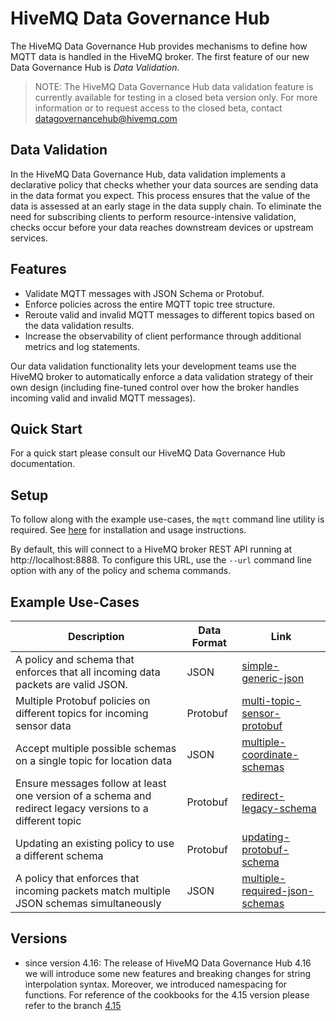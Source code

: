 # HiveMQ Data Governance Hub

The HiveMQ Data Governance Hub provides mechanisms to define how MQTT data is handled in the HiveMQ broker.
The first feature of our new Data Governance Hub is *Data Validation*.

> NOTE: The HiveMQ Data Governance Hub data validation feature is currently available for testing in a closed beta
> version only.
> For more information or to request access to the closed beta,
> contact [datagovernancehub@hivemq.com](mailto:datagovernancehub@hivemq.com)

## Data Validation

In the HiveMQ Data Governance Hub, data validation implements a declarative
policy that checks whether your data sources are sending data in the data format
you expect. This process ensures that the value of the data is assessed at an
early stage in the data supply chain. To eliminate the need for subscribing
clients to perform resource-intensive validation, checks occur before your data
reaches downstream devices or upstream services.

## Features

* Validate MQTT messages with JSON Schema or Protobuf.
* Enforce policies across the entire MQTT topic tree structure.
* Reroute valid and invalid MQTT messages to different topics based on the data validation results.
* Increase the observability of client performance through additional metrics and log statements.

Our data validation functionality lets your development teams use the HiveMQ broker to automatically enforce a data
validation strategy of their own design (including fine-tuned control over how the broker handles incoming valid and
invalid MQTT messages).

## Quick Start

For a quick start please consult our HiveMQ Data Governance Hub documentation.

## Setup

To follow along with the example use-cases, the `mqtt` command line utility is required.
See [here](https://hivemq.github.io/mqtt-cli/docs/installation/) for installation and usage instructions.

By default, this will connect to a HiveMQ broker REST API running at http://localhost:8888. To configure this URL, use
the `--url` command line option with any of the policy and schema commands.

## Example Use-Cases

| Description                                                                       	                       | Data Format 	         | Link 	                                                                             |
|-----------------------------------------------------------------------------------------------------------|-----------------------|------------------------------------------------------------------------------------|
| A policy and schema that enforces that all incoming data packets are valid JSON.                          | JSON        	         | [simple-generic-json](/data-validation/simple-generic-json-schema)     	           |
| Multiple Protobuf policies on different topics for incoming sensor data                                   | Protobuf            	 | [multi-topic-sensor-protobuf](/data-validation/multi-topic-sensor-protobuf)	       |
| Accept multiple possible schemas on a single topic for location data                                      | JSON            	     | [multiple-coordinate-schemas](/data-validation/multiple-coordinate-schemas)	       |
| Ensure messages follow at least one version of a schema and redirect legacy versions to a different topic | Protobuf            	 | [redirect-legacy-schema](/data-validation/redirect-legacy-schema)	                 |
| Updating an existing policy to use a different schema                                                     | Protobuf              | [updating-protobuf-schema](/data-validation/updating-protobuf-schema)	             |
| A policy that enforces that incoming packets match multiple JSON schemas simultaneously                   | JSON                  | [multiple-required-json-schemas](/data-validation/multiple-required-json-schemas)	 |

## Versions

* since version 4.16: The release of HiveMQ Data Governance Hub 4.16 we will introduce some new features and breaking
  changes for string interpolation syntax. Moreover, we introduced namespacing for functions. For reference of the
  cookbooks for the 4.15 version please refer to the
  branch [4.15](https://github.com/hivemq/hivemq-policy-cookbooks/tree/4.15)